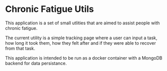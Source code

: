 # Chronic Fatigue Utils

This application is a set of small utlities that are aimed to assist people with chronic fatigue.

The current utility is a simple tracking page where a user can input a task, how long it took them, how they felt after and if they were able to recover from that task.

This application is intended to be run as a docker container with a MongoDB backend for data persistance.
